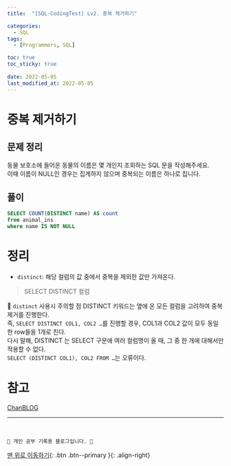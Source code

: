```yaml
---
title:  "[SQL-CodingTest] Lv2. 중복 제거하기"

categories:
  - SQL
tags:
  - [Programmers, SQL]

toc: true
toc_sticky: true
 
date: 2022-05-05
last_modified_at: 2022-05-05
---
```


# 중복 제거하기
## 문제 정리
동물 보호소에 들어온 동물의 이름은 몇 개인지 조회하는 SQL 문을 작성해주세요. <br>
이때 이름이 NULL인 경우는 집계하지 않으며 중복되는 이름은 하나로 칩니다.
## 풀이
```sql
SELECT COUNT(DISTINCT name) AS count
from animal_ins
where name IS NOT NULL
```
# 정리
- `distinct`: 해당 컬럼의 값 중에서 중복을 제외한 값만 가져온다.
>SELECT DISTINCT 컬럼

🚨 `distinct` 사용시 주의할 점
DISTINCT 키워드는 옆에 온 모든 컬럼을 고려하여 중복 제거를 진행한다.<br>
즉, `SELECT DISTINCT COL1, COL2 …`를 진행할 경우, COL1과 COL2 값이 모두 동일한 row들을 1개로 친다. <br>
다시 말해, DISTINCT 는 SELECT 구문에 여러 컬럼명이 올 때, 그 중 한 개에 대해서만 적용할 수 없다.<br>
`SELECT (DISTINCT COL1), COL2 FROM …`는 오류이다.

# 참고
[ChanBLOG](https://chanhuiseok.github.io/posts/db-4/)

***
<br>

    💛 개인 공부 기록용 블로그입니다. 👻

[맨 위로 이동하기](#){: .btn .btn--primary }{: .align-right}